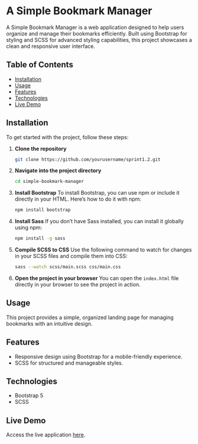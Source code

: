 # A Simple Bookmark Manager

A Simple Bookmark Manager is a web application designed to help users organize and manage their bookmarks efficiently. Built using Bootstrap for styling and SCSS for advanced styling capabilities, this project showcases a clean and responsive user interface.

## Table of Contents

- [Installation](#installation)
- [Usage](#usage)
- [Features](#features)
- [Technologies](#Technologies)
- [Live Demo](#live-demo)

## Installation

To get started with the project, follow these steps:

1. **Clone the repository**

   ```bash
   git clone https://github.com/yourusername/sprint1.2.git
   ```

2. **Navigate into the project directory**

   ```bash
   cd simple-bookmark-manager
   ```

3. **Install Bootstrap**
   To install Bootstrap, you can use npm or include it directly in your HTML. Here’s how to do it with npm:

   ```bash
   npm install bootstrap
   ```

4. **Install Sass**
   If you don’t have Sass installed, you can install it globally using npm:

   ```bash
   npm install -g sass
   ```

5. **Compile SCSS to CSS**
   Use the following command to watch for changes in your SCSS files and compile them into CSS:

   ```bash
   sass --watch scss/main.scss css/main.css
   ```

6. **Open the project in your browser**
   You can open the `index.html` file directly in your browser to see the project in action.

## Usage

This project provides a simple, organized landing page for managing bookmarks with an intuitive design.

## Features

- Responsive design using Bootstrap for a mobile-friendly experience.
- SCSS for structured and manageable styles.

## Technologies

- Bootstrap 5
- SCSS

## Live Demo

Access the live application [here](https://sprint1-2.vercel.app/).
